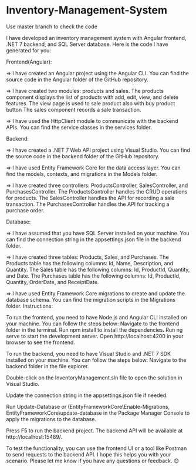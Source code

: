 # Inventory-Management-System

Use master branch to check the code

I have developed an inventory management system with Angular frontend, .NET 7 backend, and SQL Server database. Here is the code I have generated for you:

Frontend(Angular):

=>  I have created an Angular project using the Angular CLI. You can find the source code in the Angular folder of the GitHub repository.

=>  I have created two modules: products and sales. The products component displays the list of products with add, edit, view, and delete features. The view page is used to sale product also with buy product button  The sales component records a sale transaction. 

=> I have used the HttpClient module to communicate with the backend APIs. You can find the service classes in the services folder.

Backend:

=>  I have created a .NET 7 Web API project using Visual Studio. You can find the source code in the backend folder of the GitHub repository.

=>  I have used Entity Framework Core for the data access layer. You can find the models, contexts, and migrations in the Models folder.

=>  I have created three controllers: ProductsController, SalesController, and PurchasesController. The ProductsController handles the CRUD operations for products. The SalesController handles the API for recording a sale transaction. The PurchasesController handles the API for tracking a purchase order.

Database:

=>  I have assumed that you have SQL Server installed on your machine. You can find the connection string in the appsettings.json file in the backend folder.

=>  I have created three tables: Products, Sales, and Purchases. The Products table has the following columns: Id, Name, Description, and Quantity. The Sales table has the following columns: Id, ProductId, Quantity, and Date. The Purchases table has the following columns: Id, ProductId, Quantity, OrderDate, and ReceiptDate.

=>  I have used Entity Framework Core migrations to create and update the database schema. You can find the migration scripts in the Migrations folder.
Instructions:

To run the frontend, you need to have Node.js and Angular CLI installed on your machine. You can follow the steps below:
Navigate to the frontend folder in the terminal.
Run npm install to install the dependencies.
Run ng serve to start the development server.
Open http://localhost:4200 in your browser to see the frontend.

To run the backend, you need to have Visual Studio and .NET 7 SDK installed on your machine. You can follow the steps below:
Navigate to the backend folder in the file explorer.

Double-click on the InventoryManagement.sln file to open the solution in Visual Studio.

Update the connection string in the appsettings.json file if needed.

Run Update-Database or (EntityFrameworkCore\Enable-Migrations, EntityFrameworkCore\update-database in the Package Manager Console to apply the migrations to the database.

Press F5 to run the backend project.
The backend API will be available at http://localhost:15489/.

To test the functionality, you can use the frontend UI or a tool like Postman to send requests to the backend API.
I hope this helps you with your scenario. Please let me know if you have any questions or feedback. 😊
